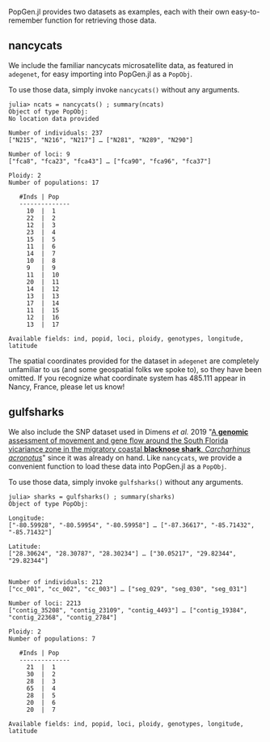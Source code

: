 PopGen.jl provides two datasets as examples, each with their own easy-to-remember function for retrieving those data. 



## nancycats

We include the familiar nancycats microsatellite data, as featured in `adegenet`, for easy importing into PopGen.jl as a `PopObj`.  

To use those data, simply invoke `nancycats()` without any arguments.

```
julia> ncats = nancycats() ; summary(ncats)
Object of type PopObj:
No location data provided

Number of individuals: 237
["N215", "N216", "N217"] … ["N281", "N289", "N290"]

Number of loci: 9
["fca8", "fca23", "fca43"] … ["fca90", "fca96", "fca37"]

Ploidy: 2
Number of populations: 17

   #Inds | Pop
   --------------
     10  |  1
     22  |  2
     12  |  3
     23  |  4
     15  |  5
     11  |  6
     14  |  7
     10  |  8
     9   |  9
     11  |  10
     20  |  11
     14  |  12
     13  |  13
     17  |  14
     11  |  15
     12  |  16
     13  |  17

Available fields: ind, popid, loci, ploidy, genotypes, longitude, latitude
```

The spatial coordinates provided for the dataset in `adegenet` are completely unfamiliar to us (and some geospatial folks we spoke to), so they have been omitted.  If you recognize what coordinate system has 485.111 appear in Nancy, France, please let us know!

## gulfsharks

We also include the SNP dataset used in Dimens *et al.* 2019 "[A **genomic** assessment of movement and gene flow around the South Florida vicariance zone in the migratory coastal **blacknose shark**, *Carcharhinus acronotus*](https://link.springer.com/article/10.1007/s00227-019-3533-1)" since it was already on hand. Like `nancycats`, we provide a convenient function to load these data into PopGen.jl as a `PopObj`.

To use those data, simply invoke `gulfsharks()` without any arguments. 

```jullia
julia> sharks = gulfsharks() ; summary(sharks)
Object of type PopObj:

Longitude:
["-80.59928", "-80.59954", "-80.59958"] … ["-87.36617", "-85.71432", "-85.71432"]

Latitude:
["28.30624", "28.30787", "28.30234"] … ["30.05217", "29.82344", "29.82344"]


Number of individuals: 212
["cc_001", "cc_002", "cc_003"] … ["seg_029", "seg_030", "seg_031"]

Number of loci: 2213
["contig_35208", "contig_23109", "contig_4493"] … ["contig_19384", "contig_22368", "contig_2784"]

Ploidy: 2
Number of populations: 7

   #Inds | Pop
   --------------
	 21	 |	1
	 30	 |	2
	 28	 |	3
	 65	 |	4
	 28	 |	5
	 20	 |	6
	 20	 |	7

Available fields: ind, popid, loci, ploidy, genotypes, longitude, latitude

```

